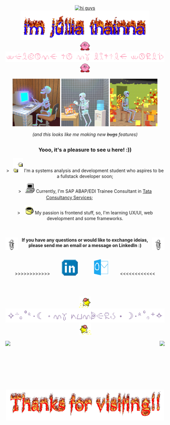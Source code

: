 <div align="center">
  <a href="https://git.io/typing-svg">
    <img src="https://readme-typing-svg.demolab.com?font=Source+Code+Pro&size=40&pause=1000&center=true&color=09e531&height=50&vCenter=true&lines=%3E%E2%80%8E%E2%80%8E+%E2%80%8E%E2%80%8E+h%E2%80%8E+i%E2%80%8E%E2%80%8E+%E2%80%8E+g+%E2%80%8Eu%E2%80%8E+y%E2%80%8E+s%E2%80%8E%E2%80%8E+!" alt="hi guys"/>
  </a>
</div>

<div align="center">
 <img src="https://github.com/JulliaThainna/JulliaThainna/blob/main/imgs/my-name.gif" alt="i'm júllia thainna">
</div>

<div align="center">
  <img src="https://github.com/JulliaThainna/JulliaThainna/blob/main/imgs/kirby-hi.gif" width="30">
  <img src="https://github.com/JulliaThainna/JulliaThainna/blob/main/imgs/welcome.gif" alt="welcome to my little world" width="700">
  <img src="https://github.com/JulliaThainna/JulliaThainna/blob/main/imgs/kirby-hi.gif" width="30">  
</div>

<br>

<div display="inline-block" align="center">
  <img src="https://github.com/JulliaThainna/JulliaThainna/blob/main/imgs/skeleton_typing.gif" width="150" height="150">
  <img src="https://github.com/JulliaThainna/JulliaThainna/blob/main/imgs/desperate_skeleton.gif" width="150" height="150">
  <img src="https://github.com/JulliaThainna/JulliaThainna/blob/main/imgs/skeleton_it's_okay.gif" width="150" height="150">

  _(and this looks like me making new ~~bugs~~ features)_
</div>

<h2></h2>

<h3 align="center">Yooo, it's a pleasure to see u here! :))</h3>
  <p align="center"> >ㅤ<img width="30" src="https://github.com/JulliaThainna/JulliaThainna/blob/main/imgs/files.gif"> I'm a systems analysis and development student who aspires to be a fullstack developer soon;</p>
  <p align="center"> >ㅤ<img width="30" src="https://github.com/JulliaThainna/JulliaThainna/blob/main/imgs/computer.gif"> Currently, I'm SAP ABAP/EDI Trainee Consultant in <a href="https://www.tcs.com/">Tata Consultancy Services</a>; ㅤㅤㅤ ㅤㅤㅤㅤ</p>
  <p align="center"> >ㅤ<img width="30" src="https://github.com/JulliaThainna/JulliaThainna/blob/main/imgs/paint.gif"> My passion is frontend stuff, so, I'm learning UX/UI, web development and some frameworks.</p>
  
<br>

<div>
  <img align="left" width="40" src="https://github.com/JulliaThainna/JulliaThainna/blob/main/imgs/clips.gif">
  <img align="right" width="40" src="https://github.com/JulliaThainna/JulliaThainna/blob/main/imgs/clips.gif">
  <h4 align="center">If you have any questions or would like to exchange ideias, please send me an email or a message on LinkedIn :)</h4>
  
</div>
<br>

<div align="center">
  >>>>>>>>>>>> ㅤ ㅤ
  <a href="https://www.linkedin.com/in/JulliaThainna/"><img width="50" src="https://github.com/JulliaThainna/JulliaThainna/blob/main/imgs/linkedin.png"></a>
  ㅤ ㅤㅤ
  <a href="mailto:julliathainna@outlook.com?subject=Hello%20Júllia,%20I%20found%20you%20on%20Github"><img width="50" src="https://github.com/JulliaThainna/JulliaThainna/blob/main/imgs/outlook.com.png"></a>
   ㅤ ㅤ<<<<<<<<<<<<
</div>


<br><br>

<div align="center">
  <img src="https://github.com/JulliaThainna/JulliaThainna/blob/main/imgs/kirby-star.gif">
  <img width="550" src="https://github.com/JulliaThainna/JulliaThainna/blob/main/imgs/my-numbers.gif">
  <img src="https://github.com/JulliaThainna/JulliaThainna/blob/main/imgs/kirby-star-espelhado.gif">
</div>

<br>

<div>
  <img align="left" width="420" src="https://github-readme-stats.vercel.app/api?username=JulliaThainna&show_icons=true&theme=transparent&include_all_commits=true&icon_color=ff9cb6&title_color=ff9cb6&text_color=957dad&show_owner=true&custom_title=My+Stats&border_color=957dad&border_radius=0&hide=issues&include_all_commits=true&hide_border=true"/>
  <img align="right" height="153" src="https://github-readme-stats.vercel.app/api/top-langs/?username=JulliaThainna&theme=transparent&text_color=957dad&icon_color=a7bed3&title_color=ff8fab&layout=compact&custom_title=My+Most+Used+Languages&border_color=957dad&border_radius=0&hide_border=true"/>
</div>

<div align="center">
  <img width="500" src="https://github.com/JulliaThainna/JulliaThainna/blob/main/imgs/thanks_for_visiting.gif">
</div>

